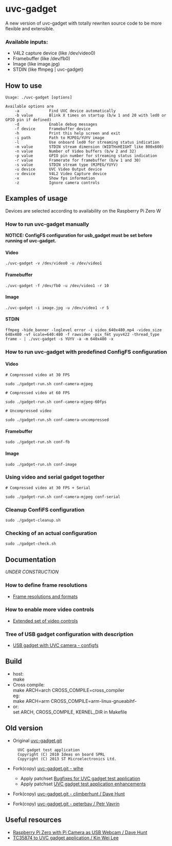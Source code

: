 # uvc-gadget

A new version of uvc-gadget with totally rewriten source code to be more flexible and extensible.

### Available inputs:
- V4L2 capture device (like /dev/video0)
- Framebuffer (like /dev/fb0)
- Image (like image.jpg)
- STDIN (like ffmpeg | uvc-gadget)

## How to use

    Usage: ./uvc-gadget [options]
    
    Available options are
        -a             Find UVC device automatically
        -b value       Blink X times on startup (b/w 1 and 20 with led0 or GPIO pin if defined)
        -d             Enable debug messages
        -f device      Framebuffer device
        -h             Print this help screen and exit
        -i path        Path to MJPEG/YUYV image
        -l             Use onboard led0 for streaming status indication
        -m value       STDIN stream dimension (WIDTHxHEIGHT like 800x600)
        -n value       Number of Video buffers (b/w 2 and 32)
        -p value       GPIO pin number for streaming status indication
        -r value       Framerate for framebuffer (b/w 1 and 30)
        -s value       STDIN stream type (MJPEG/YUYV)
        -u device      UVC Video Output device
        -v device      V4L2 Video Capture device
        -x             Show fps information
        -z             Ignore camera controls

## Examples of usage
Devices are selected according to availability on the Raspberry Pi Zero W

### How to run uvc-gadget manually
**NOTICE: ConfigFS configuration for usb_gadget must be set before running of uvc-gadget.**
#### Video
```
./uvc-gadget -v /dev/video0 -u /dev/video1
```

#### Framebuffer
```
./uvc-gadget -f /dev/fb0 -u /dev/video1 -r 10
```

#### Image
```
./uvc-gadget -i image.jpg -u /dev/video1 -r 5
```

#### STDIN
```
ffmpeg -hide_banner -loglevel error -i video_640x480.mp4 -video_size 640x480 -vf scale=640:480 -f rawvideo -pix_fmt yuyv422 -thread_type frame - | ./uvc-gadget -s YUYV -a -m 640x480 -x
```

### How to run uvc-gadget with predefined ConfigFS configuration

#### Video
```
# Compressed video at 30 FPS

sudo ./gadget-run.sh conf-camera-mjpeg

# Compressed video at 60 FPS

sudo ./gadget-run.sh conf-camera-mjpeg-60fps

# Uncompressed video

sudo ./gadget-run.sh conf-camera-uncompressed
```

#### Framebuffer
```
sudo ./gadget-run.sh conf-fb
```

#### Image
```
sudo ./gadget-run.sh conf-image
```

### Using video and serial gadget together
```
# Compressed video at 30 FPS + Serial

sudo ./gadget-run.sh conf-camera-mjpeg conf-serial
```

### Cleanup ConfiFS configuration
```
sudo ./gadget-cleanup.sh
```

### Checking of an actual configuration
```
sudo ./gadget-check.sh
```

## Documentation
*UNDER CONSTRUCTION*

### How to define frame resolutions
- [Frame resolutions and formats](doc/frame-resolution.md)

### How to enable more video controls
- [Extended set of video controls](doc/video-controls.md)

### Tree of USB gadget configuration with description
- [USB gadget with UVC camera - configfs](doc/configfs.md)

## Build  
- host:  
    make
- Cross compile:  
    make ARCH=arch CROSS_COMPILE=cross_compiler  
    eg:  
    make ARCH=arm CROSS_COMPILE=arm-linux-gnueabihf-  
- or:  
    set ARCH, CROSS_COMPILE, KERNEL_DIR in Makefile

## Old version
- Original [uvc-gadget.git](http://git.ideasonboard.org/uvc-gadget.git)

        UVC gadget test application
        Copyright (C) 2010 Ideas on board SPRL
        Copyright (C) 2013 ST Microelectronics Ltd.

- Fork(copy) [uvc-gadget.git - wlhe](https://github.com/wlhe/uvc-gadget)
    - Apply patchset [Bugfixes for UVC gadget test application](https://www.spinics.net/lists/linux-usb/msg99220.html)
    - Apply patchset [UVC gadget test application enhancements](https://www.spinics.net/lists/linux-usb/msg84376.html)

- Fork(copy) [uvc-gadget.git - climberhunt / Dave Hunt](https://github.com/climberhunt/uvc-gadget)

- Fork(copy) [uvc-gadget.git - peterbay / Petr Vavrin](https://github.com/peterbay/uvc-gadget)

## Useful resources
- [Raspberry Pi Zero with Pi Camera as USB Webcam / Dave Hunt](http://www.davidhunt.ie/raspberry-pi-zero-with-pi-camera-as-usb-webcam/)
- [TC35874 to UVC gadget application / Kin Wei Lee](https://github.com/kinweilee/v4l2-mmal-uvc)

